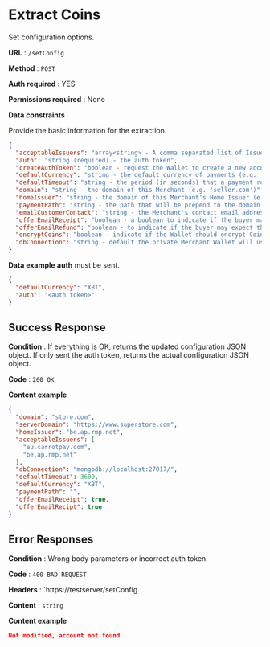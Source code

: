 # Extract Coins

Set configuration options.

**URL** : `/setConfig`

**Method** : `POST`

**Auth required** : YES

**Permissions required** : None

**Data constraints**

Provide the basic information for the extraction.

```json
{
  "acceptableIssuers": "array<string> - A comma separated list of Issuer domains whose Coins are acceptable (e.g. [(eu.carrotpay.com), bitex.com])",
  "auth": "string (required) - the auth token",
  "createAuthToken": "boolean - request the Wallet to create a new account and to store the authentication token in an 'auth' element in the config.json file. If 'auth' already exists, this setting is ignored",
  "defaultCurrency": "string - the default currency of payments (e.g. 'XBT')",
  "defaultTimeout": "string - the period (in seconds) that a payment request is valid when expires parameter is not set",
  "domain": "string - the domain of this Merchant (e.g. 'seller.com')",
  "homeIssuer": "string - the domain of this Merchant's Home Issuer (e.g. 'eu.carrotpay.com')",
  "paymentPath": "string - the path that will be prepend to the domain to reach the /payment function that receives the payment Coins",
  "emailCustomerContact": "string - the Merchant's contact email address. The configuration value may be overridden by passing a 'email.contact' element in the parameter to /createPaymentRequest",
  "offerEmailReceipt": "boolean - a boolean to indicate if the buyer may expect a payment receipt, upon the occasion of providing an email address during payment",
  "offerEmailRefund": "boolean - to indicate if the buyer may expect the possibility of a refund",
  "encryptCoins": "boolean - indicate if the Wallet should encrypt Coins while they are stored in the database",
  "dbConnection": "string - default the private Merchant Wallet will use a local MongoDB and it is the Merchant's responsibility to make regular backups of the MongoDB files"
}
```

**Data example** **auth** must be sent.

```json
{
  "defaultCurrency": "XBT",
  "auth": "<auth token>"
}
```

## Success Response

**Condition** : If everything is OK, returns the updated configuration JSON object. If only sent the auth token, returns the actual configuration JSON object.

**Code** : `200 OK`

**Content example**

```json
{
  "domain": "store.com",
  "serverDomain": "https://www.superstore.com",
  "homeIssuer": "be.ap.rmp.net",
  "acceptableIssuers": [
    "eu.carrotpay.com",
    "be.ap.rmp.net"
  ],
  "dbConnection": "mongodb://localhost:27017/",
  "defaultTimeout": 3600,
  "defaultCurrency": "XBT",
  "paymentPath": "",
  "offerEmailReceipt": true,
  "offerEmailRecipt": true
}
```

## Error Responses

**Condition** : Wrong body parameters or incorrect auth token.

**Code** : `400 BAD REQUEST`

**Headers** : `https://testserver/setConfig

**Content** : `string`

**Content example**

```json
Not modified, account not found
```

